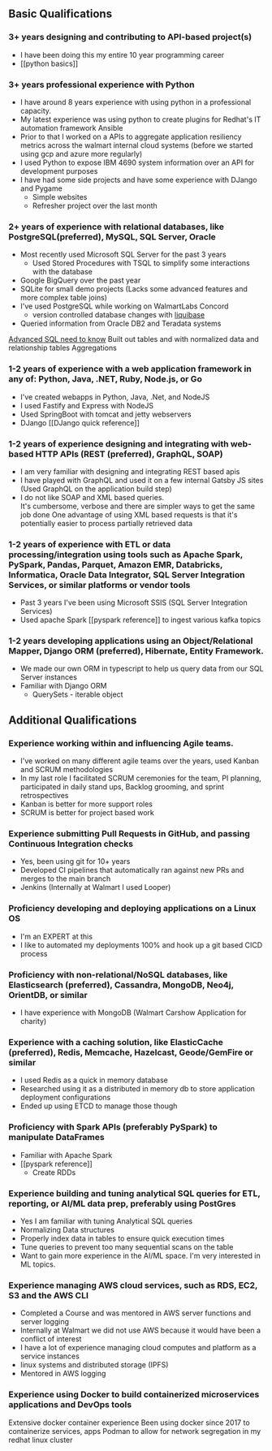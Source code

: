 
```toc
```


## Basic Qualifications

### 3+ years designing and contributing to API-based project(s)
- I have been doing this my entire 10 year programming career
- [[python basics]]


### 3+ years professional experience with Python
- I have around 8 years experience with using python in a professional capacity.
- My latest experience was using python to create plugins for Redhat's IT automation framework Ansible
- Prior to that I worked on a APIs to aggregate application resiliency metrics across the walmart internal cloud systems (before we started using gcp and azure more regularly)
- I used Python to expose IBM 4690 system information over an API for development purposes
- I have had some side projects and have some experience with DJango and Pygame
	- Simple websites
	- Refresher project over the last month

### 2+ years of experience with relational databases, like PostgreSQL(preferred), MySQL, SQL Server, Oracle
- Most recently used Microsoft SQL Server for the past 3 years
	- Used Stored Procedures with TSQL to simplify some interactions with the database
- Google BigQuery over the past year 
- SQLite for small demo projects (Lacks some advanced features and more complex table joins)
- I've used PostgreSQL while working on WalmartLabs Concord
	- version controlled database changes with [liquibase](https://www.liquibase.com/resources/guides/database-version-control)
- Queried information from Oracle DB2 and Teradata systems

[Advanced SQL need to know](https://medium.com/dp6-us-blog/7-advanced-sql-concepts-you-need-to-know-45fa149ba0b0)
Built out tables and with normalized data and relationship tables
Aggregations

### 1-2 years of experience with a web application framework in any of: Python, Java, .NET, Ruby, Node.js, or Go
- I've created webapps in Python, Java, .Net, and NodeJS
- I used Fastify and Express with NodeJS
- Used SpringBoot with tomcat and jetty webservers
- DJango [[DJango quick reference]]

### 1-2 years of experience designing and integrating with web-based HTTP APIs (REST (preferred), GraphQL, SOAP)
- I am very familiar with designing and integrating REST based apis
- I have played with GraphQL and used it on a few internal Gatsby JS sites (Used GraphQL on the application build step)
- I do not like SOAP and XML based queries.  
	  It's cumbersome, verbose and there are simpler ways to get the same job done
	  One advantage of using XML based requests is that it's potentially easier to process partially retrieved data

### 1-2 years of experience with ETL or data processing/integration using tools such as Apache Spark, PySpark, Pandas, Parquet, Amazon EMR, Databricks, Informatica, Oracle Data Integrator, SQL Server Integration Services, or similar platforms or vendor tools
- Past 3 years I've been using Microsoft SSIS (SQL Server Integration Services)
- Used apache Spark [[pyspark reference]] to ingest various kafka topics

### 1-2 years developing applications using an Object/Relational Mapper, Django ORM (preferred), Hibernate, Entity Framework.
- We made our own ORM in typescript to help us query data from our SQL Server instances
- Familiar with Django ORM
	- QuerySets - iterable object

## Additional Qualifications

### Experience working within and influencing Agile teams.
- I've worked on many different agile teams over the years, used Kanban and SCRUM methodologies
- In my last role I facilitated SCRUM ceremonies for the team, PI planning, participated in daily stand ups, Backlog grooming, and sprint retrospectives 
- Kanban is better for more support roles
- SCRUM is better for project based work

### Experience submitting Pull Requests in GitHub, and passing Continuous Integration checks
- Yes, been using git for 10+ years
- Developed CI pipelines that automatically ran against new PRs and merges to the main branch
- Jenkins (Internally at Walmart I used Looper)

### Proficiency developing and deploying applications on a Linux OS
- I'm an EXPERT at this
- I like to automated my deployments 100% and hook up a git based CICD process

### Proficiency with non-relational/NoSQL databases, like Elasticsearch (preferred), Cassandra, MongoDB, Neo4j, OrientDB, or similar
- I have experience with MongoDB (Walmart Carshow Application for charity)

### Experience with a caching solution, like ElasticCache (preferred), Redis, Memcache, Hazelcast, Geode/GemFire or similar
- I used Redis as a quick in memory database
- Researched using it as a distributed in memory db to store application deployment configurations
- Ended up using ETCD to manage those though

### Proficiency with Spark APIs (preferably PySpark) to manipulate DataFrames
- Familiar with Apache Spark 
- [[pyspark reference]]
	- Create RDDs

### Experience building and tuning analytical SQL queries for ETL, reporting, or AI/ML data prep, preferably using PostGres
- Yes I am familiar with tuning Analytical SQL queries
- Normalizing Data structures
- Properly index data in tables to ensure quick execution times
- Tune queries to prevent too many sequential scans on the table
- Want to gain more experience in the AI/ML space.  I'm very interested in ML topics.

### Experience managing AWS cloud services, such as RDS, EC2, S3 and the AWS CLI
- Completed a Course and was mentored in AWS server functions and server logging
- Internally at Walmart we did not use AWS because it would have been a conflict of interest
- I have a lot of experience managing cloud computes and platform as a service instances
- linux systems and distributed storage (IPFS)
- Mentored in AWS logging

### Experience using Docker to build containerized microservices applications and DevOps tools
Extensive docker container experience
Been using docker since 2017 to containerize services, apps
Podman to allow for network segregation in my redhat linux cluster